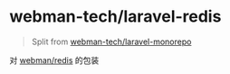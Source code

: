 # webman-tech/laravel-redis

> Split from [webman-tech/laravel-monorepo](https://github.com/webman-tech/laravel-monorepo)

对 [webman/redis](https://www.workerman.net/doc/webman/db/redis.html) 的包装
